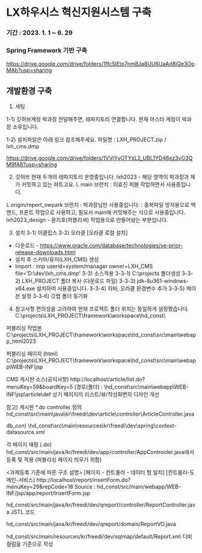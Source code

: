# LX하우시스 혁신지원시스템 구축
### 기간 : 2023. 1. 1 ~ 6. 29
### Spring Framework 기반 구축
https://drive.google.com/drive/folders/1ffc5lEtp7nm8Ja8UU6UaAd8iQe3OpMAb?usp=sharing

## 개발환경 구축

1. 세팅

1-1)
깃허브계정 박과장 전달해주면,
레파지토리 연결합니다. 
현재 마스터 계정이 박과장 소유입니다.

1-2)
설치파일은 아래 링크 참조해주세요.
파일명 : LXH_PROJECT.zip / lxh_cms.dmp

https://drive.google.com/drive/folders/1VVjYyOTYxL2_UBL1YD46ez3vG3QM9fA8?usp=sharing

2. 깃허브
현재 두개의 레파지토리 운영중입니다.
lxh2023 - 해당 영역이 박과장과 제가 커밋하고 있는 파트고요.
 L main 브런치
   : 이효진 퍼블 작업하면서 사용중입니다.

 L origin/report_swpark 브런치
  : 박과장님만 사용중입니다. 
  : 중복파일 방지용으로 백엔드, 프론트 작업으로 사용하고, 필요서 main에 커밋해주는 식으로 사용중입니다.
lxh2023_design - 윤지호(퍼블리셔) 작업용으로 만들어놨는 부분입니다.

3. 설치
3-1) 이클립스
3-2) 오라클
[오라클 로컬 설치]
- 다운로드 - https://www.oracle.com/database/technologies/xe-prior-release-downloads.html
- 설치 후 스키마/유저(LXH_CMS) 생성
- Import : imp userid=system/manager owner=LXH_CMS file='D:\dev\lxh_cms.dmp' 
3-3) 소스적용
3-3-1) C:\projects 폴더생성
3-3-2) LXH_PROJECT 폴더 복사 (다운로드 파일)
3-3-3) jdk-8u361-windows-x64.exe 설치하여 사용중입니다.
3-3-4) 자바, 오라클 환경변수 추가 
3-3-5) 메이븐 설정
3-3-6) 깃랩 폴더 동기화



4. 참고사항
편의성을 고려하여 현재 프로젝트 폴더 위치는 동일하게 설정했습니다.
C:\projects\LXH_PROJECT\framework\workspace\hd_const\

퍼블리싱 작업본 
C:\projects\LXH_PROJECT\framework\workspace\hd_const\src\main\webapp\_html2023

퍼블리싱 페이지 (html)
C:\projects\LXH_PROJECT\framework\workspace\hd_const\src\main\webapp\WEB-INF\jsp

CMS 게시판 소스(공지사항)
http://localhost/article/list.do?menuKey=59&boardKey=5
(경로(폴더) : \hd_const\src\main\webapp\WEB-INF\jsp\article\def
상기 페이지의 리스트/뷰/작성화면의 디자인 개선

참고) 게시판 *.do controller 정의
hd_const\src\main\java\kr\freedi\dev\article\controller\ArticleController.java

db_con)
\hd_const\src\main\resources\kr\freedi\dev\spring\context-datasource.xml

각 페이지 매핑 (.do)
hd_const/src/main/java/kr/freedi/dev/app/controller/AppControoler.java에서 등록 및 적용 (퍼블리싱 페이지 띄우기 위함)


<과제등록 기준에 따른 구조 설명>
[페이지 - 컨트롤러 - 데이터 형 일치]
[컨트롤러-도메인-서비스]
http://localhost/report/insertForm.do?menuKey=29&repCode=18
Source : hd_const/src/main/webapp/WEB-INF/jsp/app/report/InsertForm.jsp

hd_const/src/main/java/kr/freedi/dev/qreport/controller/ReportController.java
JSTL 코드

hd_const/src/main/java/kr/freedi/dev/qreport/domain/ReportVO.java

hd_const/src/main/resources/kr/freedi/dev/sqlmap/default/Report.xml
디비 컬럼을 기준으로 작성

